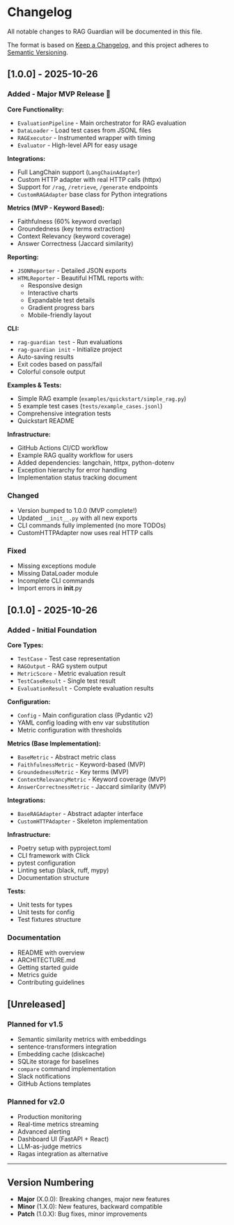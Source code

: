 # Changelog

All notable changes to RAG Guardian will be documented in this file.

The format is based on [Keep a Changelog](https://keepachangelog.com/en/1.0.0/),
and this project adheres to [Semantic Versioning](https://semver.org/spec/v2.0.0.html).

## [1.0.0] - 2025-10-26

### Added - Major MVP Release 🎉

**Core Functionality:**
- `EvaluationPipeline` - Main orchestrator for RAG evaluation
- `DataLoader` - Load test cases from JSONL files
- `RAGExecutor` - Instrumented wrapper with timing
- `Evaluator` - High-level API for easy usage

**Integrations:**
- Full LangChain support (`LangChainAdapter`)
- Custom HTTP adapter with real HTTP calls (httpx)
- Support for `/rag`, `/retrieve`, `/generate` endpoints
- `CustomRAGAdapter` base class for Python integrations

**Metrics (MVP - Keyword Based):**
- Faithfulness (60% keyword overlap)
- Groundedness (key terms extraction)
- Context Relevancy (keyword coverage)
- Answer Correctness (Jaccard similarity)

**Reporting:**
- `JSONReporter` - Detailed JSON exports
- `HTMLReporter` - Beautiful HTML reports with:
  - Responsive design
  - Interactive charts
  - Expandable test details
  - Gradient progress bars
  - Mobile-friendly layout

**CLI:**
- `rag-guardian test` - Run evaluations
- `rag-guardian init` - Initialize project
- Auto-saving results
- Exit codes based on pass/fail
- Colorful console output

**Examples & Tests:**
- Simple RAG example (`examples/quickstart/simple_rag.py`)
- 5 example test cases (`tests/example_cases.jsonl`)
- Comprehensive integration tests
- Quickstart README

**Infrastructure:**
- GitHub Actions CI/CD workflow
- Example RAG quality workflow for users
- Added dependencies: langchain, httpx, python-dotenv
- Exception hierarchy for error handling
- Implementation status tracking document

### Changed
- Version bumped to 1.0.0 (MVP complete!)
- Updated `__init__.py` with all new exports
- CLI commands fully implemented (no more TODOs)
- CustomHTTPAdapter now uses real HTTP calls

### Fixed
- Missing exceptions module
- Missing DataLoader module
- Incomplete CLI commands
- Import errors in __init__.py

## [0.1.0] - 2025-10-26

### Added - Initial Foundation

**Core Types:**
- `TestCase` - Test case representation
- `RAGOutput` - RAG system output
- `MetricScore` - Metric evaluation result
- `TestCaseResult` - Single test result
- `EvaluationResult` - Complete evaluation results

**Configuration:**
- `Config` - Main configuration class (Pydantic v2)
- YAML config loading with env var substitution
- Metric configuration with thresholds

**Metrics (Base Implementation):**
- `BaseMetric` - Abstract metric class
- `FaithfulnessMetric` - Keyword-based (MVP)
- `GroundednessMetric` - Key terms (MVP)
- `ContextRelevancyMetric` - Keyword coverage (MVP)
- `AnswerCorrectnessMetric` - Jaccard similarity (MVP)

**Integrations:**
- `BaseRAGAdapter` - Abstract adapter interface
- `CustomHTTPAdapter` - Skeleton implementation

**Infrastructure:**
- Poetry setup with pyproject.toml
- CLI framework with Click
- pytest configuration
- Linting setup (black, ruff, mypy)
- Documentation structure

**Tests:**
- Unit tests for types
- Unit tests for config
- Test fixtures structure

### Documentation
- README with overview
- ARCHITECTURE.md
- Getting started guide
- Metrics guide
- Contributing guidelines

## [Unreleased]

### Planned for v1.5
- Semantic similarity metrics with embeddings
- sentence-transformers integration
- Embedding cache (diskcache)
- SQLite storage for baselines
- `compare` command implementation
- Slack notifications
- GitHub Actions templates

### Planned for v2.0
- Production monitoring
- Real-time metrics streaming
- Advanced alerting
- Dashboard UI (FastAPI + React)
- LLM-as-judge metrics
- Ragas integration as alternative

---

## Version Numbering

- **Major** (X.0.0): Breaking changes, major new features
- **Minor** (1.X.0): New features, backward compatible
- **Patch** (1.0.X): Bug fixes, minor improvements

